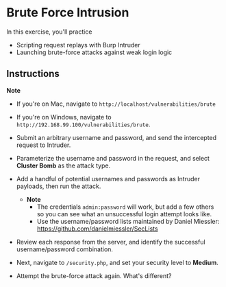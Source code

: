 # Brute Force Intrusion

In this exercise, you'll practice
- Scripting request replays with Burp Intruder
- Launching brute-force attacks against weak login logic

## Instructions

**Note**
- If you're on Mac, navigate to `http://localhost/vulnerabilities/brute`
- If you're on Windows, navigate to `http://192.168.99.100/vulnerabilities/brute`.

- Submit an arbitrary username and password, and send the intercepted request to Intruder.

- Parameterize the username and password in the request, and select **Cluster Bomb** as the attack type.

- Add a handful of potential usernames and passwords as Intruder payloads, then run the attack.
  - **Note**
    - The credentials `admin:password` will work, but add a few others so you can see what an unsuccessful login attempt looks like.
    - Use the username/password lists maintained by Daniel Miessler: <https://github.com/danielmiessler/SecLists>

- Review each response from the server, and identify the successful username/password combination.

- Next, navigate to `/security.php`, and set your security level to **Medium**. 

- Attempt the brute-force attack again. What's different?
